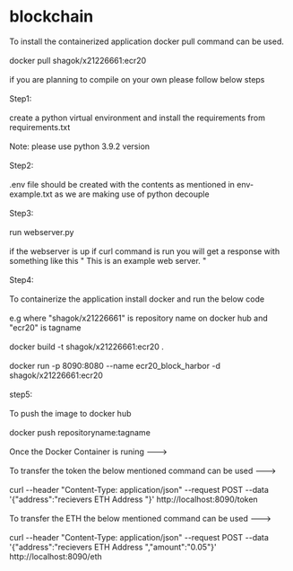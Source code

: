 # blockchain
To install the containerized application docker pull command can be used.
<br/><br/>
docker pull shagok/x21226661:ecr20
<br/><br/>
if you are planning to compile on your own please follow below steps
<br/><br/>
Step1: 
<br/><br/>
create a python virtual environment and install the requirements from requirements.txt
<br/><br/>
Note: please use python 3.9.2 version
<br/><br/>
Step2:
<br/><br/>
.env file should be created with the contents as mentioned in env-example.txt as we are making use of python decouple
<br/><br/>
Step3:
<br/><br/>
run webserver.py 
<br/><br/>
if the webserver is up if curl command is run you will get a response with something like this " This is an example web server. "
<br/><br/>
Step4:
<br/><br/>
To containerize the application install docker and run the below code
<br/><br/>
e.g where "shagok/x21226661" is repository name on docker hub and "ecr20" is tagname
<br/><br/>
docker build -t shagok/x21226661:ecr20 .
<br/><br/>
docker run -p 8090:8080 --name ecr20_block_harbor -d shagok/x21226661:ecr20
<br/><br/>
step5:
<br/><br/>
To push the image to docker hub
<br/><br/>
docker push repositoryname:tagname
<br/><br/>
Once the Docker Container is runing --->
<br/><br/>
To transfer the token the below mentioned command can be used --->
<br/><br/>
curl --header "Content-Type: application/json" --request POST --data '{"address":"recievers ETH Address "}' http://localhost:8090/token
<br/><br/>
To transfer the ETH the below mentioned command can be used --->
<br/><br/>
curl --header "Content-Type: application/json" --request POST --data '{"address":"recievers ETH Address ","amount":"0.05"}' http://localhost:8090/eth